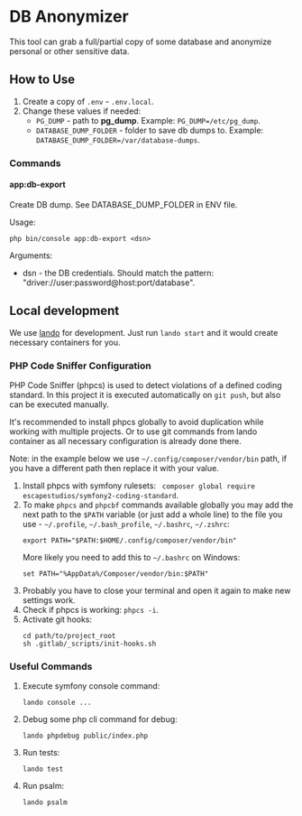 # DB Anonymizer

This tool can grab a full/partial copy of some database and anonymize personal
or other sensitive data.

## How to Use

1. Create a copy of `.env` - `.env.local`.
2. Change these values if needed:  
   - `PG_DUMP` - path to **pg_dump**. Example: `PG_DUMP=/etc/pg_dump`.  
   - `DATABASE_DUMP_FOLDER` - folder to save db dumps to. Example: `DATABASE_DUMP_FOLDER=/var/database-dumps`.  

### Commands

#### app:db-export <dsn>

Create DB dump. See DATABASE_DUMP_FOLDER in ENV file.

Usage:
```
php bin/console app:db-export <dsn>
```

Arguments:
- dsn - the DB credentials. Should match the pattern:
  "driver://user:password@host:port/database".

## Local development

We use [lando](https://lando.dev/) for development. Just run `lando start` and
it would create necessary containers for you.

### PHP Code Sniffer Configuration

PHP Code Sniffer (phpcs) is used to detect violations of a defined coding
standard. In this project it is executed automatically on `git push`, but also
can be executed manually.

It's recommended to install phpcs globally to avoid duplication while working
with multiple projects. Or to use git commands from lando container as
all necessary configuration is already done there.

Note: in the example below we use `~/.config/composer/vendor/bin` path,
if you have a different path then replace it with your value.

1. Install phpcs with symfony rulesets:
   ` composer global require escapestudios/symfony2-coding-standard`.
2. To make `phpcs` and `phpcbf` commands available globally you may add the next
   path to the `$PATH` variable (or just add a whole line) to the file you use -
   `~/.profile`, `~/.bash_profile`, `~/.bashrc`, `~/.zshrc`:
   ```
   export PATH="$PATH:$HOME/.config/composer/vendor/bin"
   ```
   More likely you need to add this to `~/.bashrc` on Windows:
   ```
   set PATH="%AppData%/Composer/vendor/bin:$PATH"
   ```
3. Probably you have to close your terminal and open it again to make new
   settings work.
4. Check if phpcs is working: `phpcs -i`.
5. Activate git hooks:
   ```
   cd path/to/project_root
   sh .gitlab/_scripts/init-hooks.sh
   ```

### Useful Commands

1. Execute symfony console command:
   ```
   lando console ...
   ```
2. Debug some php cli command for debug:
   ```
   lando phpdebug public/index.php
   ```
3. Run tests:
    ```
    lando test 
    ```
4. Run psalm:
   ```
   lando psalm
   ```

